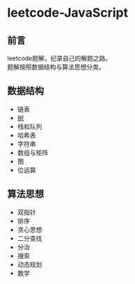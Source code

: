 # leetcode-JavaScript
## 前言
 leetcode题解，纪录自己的解题之路。<br>
 题解按照数据结构与算法思想分类。
## 数据结构
* 链表
* [树](https://github.com/limingzhu0916/leetcode-JavaScript/blob/main/notes/Leetcode-树.md)
* 栈和队列
* 哈希表
* 字符串
* 数组与矩阵
* 图
* 位运算
## 算法思想
* 双指针
* 排序
* 贪心思想
* 二分查找
* 分治
* 搜索
* 动态规划
* 数学
